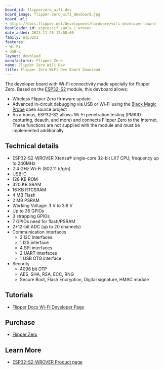 ```yaml
---
board_id: flipperzero_wifi_dev
board_image: flipper-zero_wifi_devboard.jpg
board_url:
- https://docs.flipper.net/development/hardware/wifi-developer-board
bootloader_id: espressif_saola_1_wrover
date_added: 2023-11-28 12:00:00
family: esp32s2
features:
- Wi-Fi
- USB-C
layout: download
manufacturer: Flipper Zero
name: Flipper Zero WiFi Dev
title: Flipper Zero WiFi Dev Board Download
---
```


The developer board with Wi-Fi connectivity made specially for Flipper Zero. Based on the [ESP32-S2](https://www.espressif.com/en/products/socs/esp32-s2) module, this devboard allows:

* Wireless Flipper Zero firmware update
* Advanced in-circuit debugging via USB or Wi-Fi using the [Black Magic Probe](https://github.com/blackmagic-debug/blackmagic) open source project
* As a bonus, ESP32-S2 allows Wi-Fi penetration testing (PMKID capturing, deauth, and more) and connects Flipper Zero to the Internet. These functions are not supplied with the module and must be implemented additionally.

## Technical details

* ESP32-S2-WROVER Xtensa® single-core 32-bit LX7 CPU, frequency up to 240MHz
* 2.4 GHz Wi-Fi (802.11 b/g/n)
* USB-C
* 128 KB ROM
* 320 KB SRAM
* 16 KB RTCSRAM
* 4 MB Flash
* 2 MB PSRAM
* Working Voltage: 3 V to 3.6 V
* Up to 36 GPIOs
* 3 strapping GPIOs
* 7 GPIOs need for flash/PSRAM
* 2*12-bit ADC (up to 20 channels)
* Communication interfaces
  * 2 I2C interfaces
  * 1 I2S interface
  * 4 SPI interfaces
  * 2 UART interfaces
  * 1 USB OTG interface
* Security
  * 4096 bit OTP
  * AES, SHA, RSA, ECC, RNG
  * Secure Boot, Flash Encryption, Digital signature, HMAC module

## Tutorials

* [Flipper Docs Wi-Fi Developer Page](https://docs.flipper.net/development/hardware/wifi-developer-board)

## Purchase

* [Flipper Zero](https://shop.flipperzero.one/products/wifi-devboard)

## Learn More

* [ESP32-S2-WROVER Product page](https://products.espressif.com/#/product-selector?language=en&names=ESP32-S2-WROVER-N4R2)
